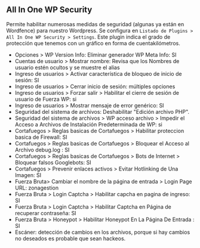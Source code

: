## All In One WP Security

Permite habilitar numerosas medidas de seguridad \(algunas ya están en Wordfence\) para nuestro Wordpress. Se configura en `Listado de Plugins > All In One WP Security > Settings`. Este plugin indica el grado de protección que tenemos con un gráfico en forma de cuentakilómetros.

* Opciones &gt; WP Version Info: Eliminar generador WP Meta Info: SI
* Cuentas de usuario &gt; Mostrar nombre: Revisa que los Nombres de usuario estén ocultos y se muestre el alias
* Ingreso de usuarios &gt; Activar característica de bloqueo de inicio de sesión: SI
* Ingreso de usuarios &gt; Cerrar inicio de sesión: múltiples opciones
* Ingreso de usuarios &gt; Forzar salir &gt; Habilitar el cierre de sesión de usuario de Fuerza WP: si
* Ingreso de usuarios &gt; Mostrar mensaje de error genérico: SI
* Seguridad del sistema de archivos: Deshabilitar "Edición archivo PHP".
* Seguridad del sistema de archivos &gt; WP acceso archivo &gt; Impedir el Acceso a Archivos de Instalación Predeterminada de WP: si
* Cortafuegos &gt; Reglas basicas de Cortafuegos &gt; Habilitar proteccion basica de Firewall: SI
* Cortafuegos &gt; Reglas basicas de Cortafuegos &gt; Bloquear el Acceso al Archivo debug.log : SI
* Cortafuegos &gt; Reglas basicas de Cortafuegos &gt; Bots  de Internet &gt; Bloquear falsos Googlebots: SI
* Cortafuegos &gt; Prevenir enlaces activos &gt; Evitar Hotlinking de Una Imagen: SI
* Fuerza Bruta&gt; Cambiar el nombre de la página de entrada &gt; Login Page URL: zonagestion
* Fuerza Bruta &gt; Login Captcha &gt; Habilitar capcha en pagina de ingreso: SI
* Fuerza Bruta &gt; Login Captcha &gt; Habilitar Captcha en Página de recuperar contraseña: SI
* Fuerza Bruta &gt; Honeypot &gt; Habilitar Honeypot En La Página De Entrada : SI
* Escáner: detección de cambios en los archivos, porque si hay cambios no deseados es probable que sean hackeos.



